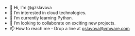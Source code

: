 - 👋 Hi, I’m @gzslavova
- 👀 I’m interested in cloud technologies.
- 🌱 I’m currently learning Python.
- 💞️ I’m looking to collaborate on exciting new projects.
- 📫 How to reach me - Drop a line at gslavova@vmware.com

<!---
gzslavova/gzslavova is a ✨ special ✨ repository because its `README.md` (this file) appears on your GitHub profile.
You can click the Preview link to take a look at your changes.
--->

